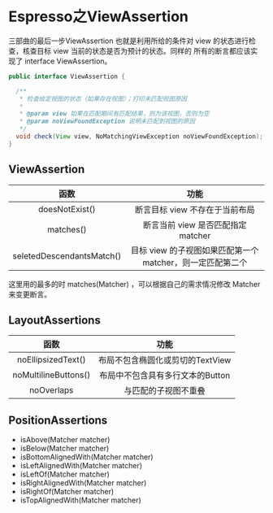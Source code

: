 # Espresso之ViewAssertion

三部曲的最后一步ViewAssertion 也就是利用所给的条件对 view 的状态进行检查，核查目标 view 当前的状态是否为预计的状态。同样的 所有的断言都应该实现了 interface ViewAssertion。

``` java
public interface ViewAssertion {

  /**
   * 检查给定视图的状态（如果存在视图）；打印未匹配视图原因
   *
   * @param view 如果在匹配期间有匹配结果，则为该视图，否则为空
   * @param noViewFoundException 说明未匹配到视图的原因
   */
  void check(View view, NoMatchingViewException noViewFoundException);
}
```

## ViewAssertion

|           函数            |                           功能                            |
| :-----------------------: | :-------------------------------------------------------: |
|      doesNotExist()       |              断言目标 view 不存在于当前布局               |
|         matches()         |            断言当前 view 是否匹配指定 matcher             |
| seletedDescendantsMatch() | 目标 view 的子视图如果匹配第一个matcher，则一定匹配第二个 |

这里用的最多的时 matches(Matcher) ，可以根据自己的需求情况修改 Matcher 来变更断言。

## LayoutAssertions

|         函数         |               功能               |
| :------------------: | :------------------------------: |
|  noEllipsizedText()  | 布局不包含椭圆化或剪切的TextView |
| noMultilineButtons() | 布局中不包含具有多行文本的Button |
|      noOverlaps      |       与匹配的子视图不重叠       |

## PositionAssertions

+ isAbove(Matcher matcher)
+ isBelow(Matcher matcher)
+ isBottomAlignedWith(Matcher matcher)
+ isLeftAlignedWith(Matcher matcher)
+ isLeftOf(Matcher matcher)
+ isRightAlignedWith(Matcher matcher)
+ isRightOf(Matcher matcher)
+ isTopAlignedWith(Matcher matcher)